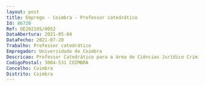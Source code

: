 ```yaml
--- 
layout: post
title: Emprego - Coimbra - Professor catedrático
Id: 86720
Ref: OE202105/0052
DataAbertura: 2021-05-04
DataFecho: 2021-07-28
Trabalho: Professor catedrático
Empregador: Universidade de Coimbra
Descricao: Professor Catedrático para a área de Ciências Jurídico Criminais
CodigoPostal: 3004-531 COIMBRA
Concelho: Coimbra
Distrito: Coimbra
--- 
```

